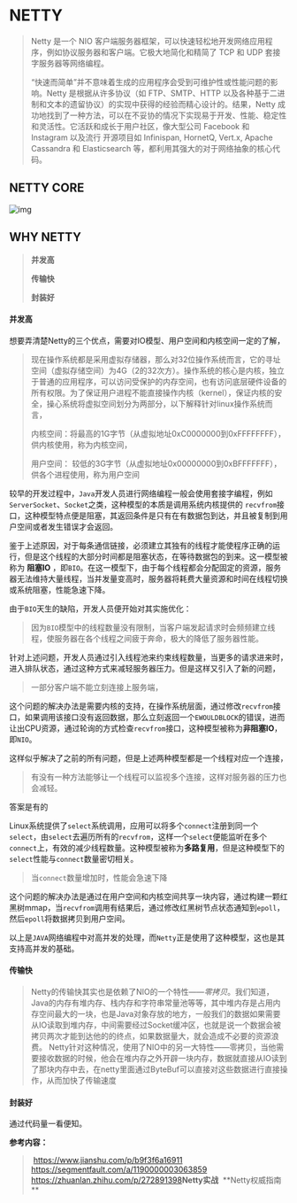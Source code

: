 # NETTY

> Netty 是一个 NIO 客户端服务器框架，可以快速轻松地开发网络应用程序，例如协议服务器和客户端。它极大地简化和精简了 TCP 和 UDP 套接字服务器等网络编程。
>
> “快速而简单”并不意味着生成的应用程序会受到可维护性或性能问题的影响。Netty 是根据从许多协议（如 FTP、SMTP、HTTP 以及各种基于二进制和文本的遗留协议）的实现中获得的经验而精心设计的。结果，Netty 成功地找到了一种方法，可以在不妥协的情况下实现易于开发、性能、稳定性和灵活性。它活跃和成长于用户社区，像大型公司 Facebook 和 Instagram 以及流行 开源项目如 Infinispan, HornetQ, Vert.x, Apache Cassandra 和 Elasticsearch 等，都利用其强大的对于网络抽象的核心代码。

## NETTY CORE

![img](https://netty.io/images/components.png)

## WHY NETTY

> **并发高**
>
> **传输快**
>
> **封装好**

#### **并发高**

想要弄清楚Netty的三个优点，需要对IO模型、用户空间和内核空间一定的了解，

> 现在操作系统都是采用虚拟存储器，那么对32位操作系统而言，它的寻址空间（虚拟存储空间）为4G（2的32次方）。操作系统的核心是内核，独立于普通的应用程序，可以访问受保护的内存空间，也有访问底层硬件设备的所有权限。为了保证用户进程不能直接操作内核（kernel），保证内核的安全，操心系统将虚拟空间划分为两部分，以下解释针对linux操作系统而言，
>
> 内核空间：将最高的1G字节（从虚拟地址0xC0000000到0xFFFFFFFF），供内核使用，称为内核空间，
>
> 用户空间： 较低的3G字节（从虚拟地址0x00000000到0xBFFFFFFF），供各个进程使用，称为用户空间

较早的开发过程中，`Java`开发人员进行网络编程一般会使用套接字编程，例如`ServerSocket`、`Socket`之类，这种模型的本质是调用系统内核提供的 `recvfrom`接口，这种模型特点便是阻塞，其返回条件是只有在有数据包到达，并且被复制到用户空间或者发生错误才会返回。

鉴于上述原因，对于每条通信链接，必须建立其独有的线程才能使程序正确的运行，但是这个线程的大部分时间都是阻塞状态，在等待数据包的到来。这一模型被称为 **阻塞IO** ，即`BIO`。在这一模型下，由于每个线程都会分配固定的资源，服务器无法维持大量线程，当并发量变高时，服务器将耗费大量资源和时间在线程切换或系统阻塞，性能急速下降。

由于`BIO`天生的缺陷，开发人员便开始对其实施优化：

> 因为`BIO`模型中的线程数量没有限制，当客户端发起请求时会频频建立线程，使服务器在各个线程之间疲于奔命，极大的降低了服务器性能。

针对上述问题，开发人员通过引入线程池来约束线程数量，当更多的请求进来时，进入排队状态，通过这种方式来减轻服务器压力。但是这样又引入了新的问题，

> 一部分客户端不能立刻连接上服务端，

这个问题的解决办法是需要内核的支持，在操作系统层面，通过修改`recvfrom`接口，如果调用该接口没有返回数据，那么立刻返回一个`EWOULDBLOCK`的错误，进而让出CPU资源，通过轮询的方式检查`recvfrom`接口，这种模型被称为**非阻塞IO**，即`NIO`。

这样似乎解决了之前的所有问题，但是上述两种模型都是一个线程对应一个连接，

>  有没有一种方法能够让一个线程可以监视多个连接，这样对服务器的压力也会减轻。

答案是有的 

Linux系统提供了`select`系统调用，应用可以将多个`connect`注册到同一个`select`，由`select`去遍历所有的`recvfrom`，这样一个`select`便能监听在多个`connect`上，有效的减少线程数量。这种模型被称为**多路复用**，但是这种模型下的`select`性能与`connect`数量密切相关。

> 当`connect`数量增加时，性能会急速下降

这个问题的解决办法是通过在用户空间和内核空间共享一块内容，通过构建一颗红黑树mmap，当`recvfrom`调用有结果后，通过修改红黑树节点状态通知到`epoll`，然后`epoll`将数据拷贝到用户空间。

以上是`JAVA`网络编程中对高并发的处理，而`Netty`正是使用了这种模型，这也是其支持高并发的基础。

#### 传输快

> Netty的传输快其实也是依赖了NIO的一个特性——*零拷贝*。我们知道，Java的内存有堆内存、栈内存和字符串常量池等等，其中堆内存是占用内存空间最大的一块，也是Java对象存放的地方，一般我们的数据如果需要从IO读取到堆内存，中间需要经过Socket缓冲区，也就是说一个数据会被拷贝两次才能到达他的的终点，如果数据量大，就会造成不必要的资源浪费。
>  Netty针对这种情况，使用了NIO中的另一大特性——零拷贝，当他需要接收数据的时候，他会在堆内存之外开辟一块内存，数据就直接从IO读到了那块内存中去，在netty里面通过ByteBuf可以直接对这些数据进行直接操作，从而加快了传输速度

#### 封装好

通过代码量一看便知。



**参考内容：**

> ​	https://www.jianshu.com/p/b9f3f6a16911
>​	https://segmentfault.com/a/1190000003063859
> ​	https://zhuanlan.zhihu.com/p/272891398
> ​	**Netty实战**
> ​	**Netty权威指南 ** 